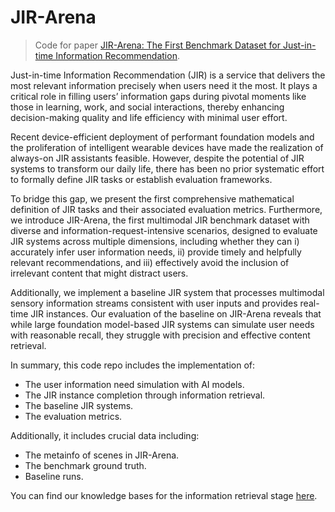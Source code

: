 # JIR-Arena

> Code for paper [JIR-Arena: The First Benchmark Dataset for Just-in-time Information Recommendation]().

Just-in-time Information Recommendation (JIR) is a service that delivers the most relevant information precisely when users need it the most. It plays a critical role in filling users’ information gaps during pivotal moments like those in learning, work, and social interactions, thereby enhancing decision-making quality and life efficiency with minimal user effort. 

Recent device-efficient deployment of performant foundation models and the proliferation of intelligent wearable devices have made the realization of always-on JIR assistants feasible. However, despite the potential of JIR systems to transform our daily life, there has been no prior systematic effort to formally define JIR tasks or establish evaluation frameworks. 

To bridge this gap, we present the first comprehensive mathematical definition of JIR tasks and their associated evaluation metrics. Furthermore, we introduce JIR-Arena, the first multimodal JIR benchmark dataset with diverse and information-request-intensive scenarios, designed to evaluate JIR systems across multiple dimensions, including whether they can i) accurately infer user information needs, ii) provide timely and helpfully relevant recommendations, and iii) effectively avoid the inclusion of irrelevant content that might distract users. 

Additionally, we implement a baseline JIR system that processes multimodal sensory information streams consistent with user inputs and provides real-time JIR instances. Our evaluation of the baseline on JIR-Arena reveals that while large foundation model-based JIR systems can simulate user needs with reasonable recall, they struggle with precision and effective content retrieval.

In summary, this code repo includes the implementation of:

* The user information need simulation with AI models.
* The JIR instance completion through information retrieval.
* The baseline JIR systems.
* The evaluation metrics.

Additionally, it includes crucial data including:
* The metainfo of scenes in JIR-Arena.
* The benchmark ground truth.
* Baseline runs.

You can find our knowledge bases for the information retrieval stage [here]().
